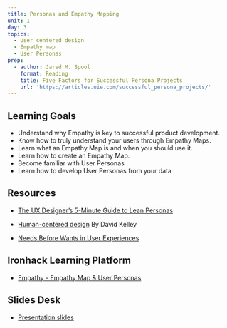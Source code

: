 ```yaml
---
title: Personas and Empathy Mapping
unit: 1
day: 3
topics:
  - User centered design
  - Empathy map
  - User Personas
prep:
  - author: Jared M. Spool
    format: Reading
    title: Five Factors for Successful Persona Projects
    url: 'https://articles.uie.com/successful_persona_projects/'
---
```


Learning Goals
--------------

- Understand why Empathy is key to successful product development.
- Know how to truly understand your users through Empathy Maps.
- Learn what an Empathy Map is and when you should use it.
- Learn how to create an Empathy Map.
- Become familiar with User Personas
- Learn how to develop User Personas from your data

Resources
---------
- [The UX Designer’s 5-Minute Guide to Lean Personas](https://www.uxpin.com/studio/blog/ux-designers-5-minute-guide-lean-personas/)

- [Human-centered design](https://www.ted.com/talks/david_kelley_on_human_centered_design#t-2995) By David Kelley

- [Needs Before Wants in User Experiences](https://www.interaction-design.org/literature/article/needs-before-wants-in-user-experiences-maslow-and-the-hierarchy-of-needs)


Ironhack Learning Platform
--------------------------
- [Empathy - Empathy Map & User Personas](http://learn.ironhack.com/#/learning_unit/7018)


Slides Desk
-----------
- [Presentation slides](https://docs.google.com/presentation/d/1GhCO1k6bzoiMVdw-sFMoMFzAAk4MvXaPQuSCmnhHIKk/view#slide=id.g4123adfa1f_2_50)
